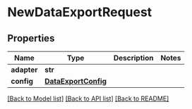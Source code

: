 # NewDataExportRequest

## Properties
Name | Type | Description | Notes
------------ | ------------- | ------------- | -------------
**adapter** | **str** |  | 
**config** | [**DataExportConfig**](DataExportConfig.md) |  | 

[[Back to Model list]](../README.md#documentation-for-models) [[Back to API list]](../README.md#documentation-for-api-endpoints) [[Back to README]](../README.md)


